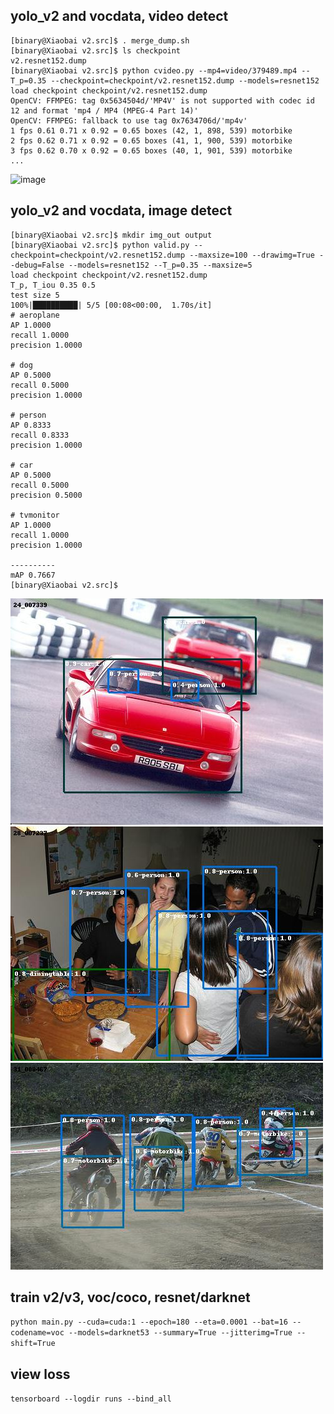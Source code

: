 ## yolo_v2 and vocdata, video detect
```
[binary@Xiaobai v2.src]$ . merge_dump.sh
[binary@Xiaobai v2.src]$ ls checkpoint
v2.resnet152.dump
[binary@Xiaobai v2.src]$ python cvideo.py --mp4=video/379489.mp4 --T_p=0.35 --checkpoint=checkpoint/v2.resnet152.dump --models=resnet152
load checkpoint checkpoint/v2.resnet152.dump
OpenCV: FFMPEG: tag 0x5634504d/'MP4V' is not supported with codec id 12 and format 'mp4 / MP4 (MPEG-4 Part 14)'
OpenCV: FFMPEG: fallback to use tag 0x7634706d/'mp4v'
1 fps 0.61 0.71 x 0.92 = 0.65 boxes (42, 1, 898, 539) motorbike
2 fps 0.62 0.71 x 0.92 = 0.65 boxes (41, 1, 900, 539) motorbike
3 fps 0.62 0.70 x 0.92 = 0.65 boxes (40, 1, 901, 539) motorbike
...
```
![image](https://github.com/isnowran/yolo/blob/master/demo.v2_voc.detect.jpg/v2_voc_411907.gif)

## yolo_v2 and vocdata, image detect
```
[binary@Xiaobai v2.src]$ mkdir img_out output
[binary@Xiaobai v2.src]$ python valid.py --checkpoint=checkpoint/v2.resnet152.dump --maxsize=100 --drawimg=True --debug=False --models=resnet152 --T_p=0.35 --maxsize=5
load checkpoint checkpoint/v2.resnet152.dump
T_p, T_iou 0.35 0.5
test size 5
100%|██████████| 5/5 [00:08<00:00,  1.70s/it]
# aeroplane
AP 1.0000
recall 1.0000
precision 1.0000

# dog
AP 0.5000
recall 0.5000
precision 1.0000

# person
AP 0.8333
recall 0.8333
precision 1.0000

# car
AP 0.5000
recall 0.5000
precision 0.5000

# tvmonitor
AP 1.0000
recall 1.0000
precision 1.0000

----------
mAP 0.7667
[binary@Xiaobai v2.src]$
```

![image](https://github.com/isnowran/yolo/blob/master/demo.v2_voc.detect.jpg/24_007339.jpg)
![image](https://github.com/isnowran/yolo/blob/master/demo.v2_voc.detect.jpg/28_007237.jpg)
![image](https://github.com/isnowran/yolo/blob/master/demo.v2_voc.detect.jpg/31_000467.jpg)

## train v2/v3, voc/coco, resnet/darknet
`python main.py --cuda=cuda:1 --epoch=180 --eta=0.0001 --bat=16 --codename=voc --models=darknet53 --summary=True --jitterimg=True --shift=True`

## view loss
`tensorboard --logdir runs --bind_all`
